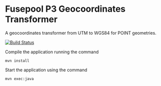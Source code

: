 Fusepool P3 Geocoordinates Transformer
======================================

A geocoordinates transformer from UTM to WGS84 for POINT geometries.
 
[![Build Status](https://travis-ci.org/fusepoolP3/p3-geo-enriching-transformer.svg)](https://travis-ci.org/fusepoolP3/p3-geo-enriching-transformer)

Compile the application running the command

    mvn install

Start the application using the command

    mvn exec:java
